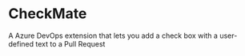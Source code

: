# CheckMate
A Azure DevOps extension that lets you add a check box with a user-defined text to a Pull Request
